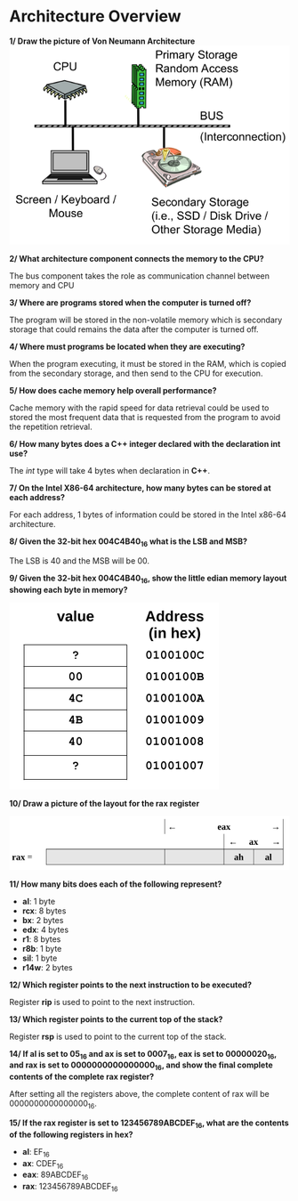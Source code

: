 # Architecture Overview

**1/ Draw the picture of Von Neumann Architecture**
![Von Neumann](./VonNeumann.png)

**2/ What architecture component connects the memory to the CPU?**

The bus component takes the role as communication channel between  memory and CPU

**3/ Where are programs stored when the computer is turned off?**

The program will be stored in the non-volatile memory which is secondary storage that could remains the data after the computer is turned off.

**4/ Where must programs be located when they are executing?**

When the program executing, it must be stored in the RAM, which is copied from the secondary storage, and then send to the CPU for execution.

**5/ How does cache memory help overall performance?**

Cache memory with the rapid speed for data retrieval could be used to stored the most frequent data that is requested from the program to avoid the repetition retrieval.

**6/ How many bytes does a C++ integer declared with the declaration int use?**

The *int* type will take 4 bytes when declaration in **C++**.

**7/ On the Intel X86-64 architecture, how many bytes can be stored at each address?**

For each address, 1 bytes of information could be stored in the Intel x86-64 architecture.

**8/ Given the 32-bit hex 004C4B40<sub>16</sub> what is the LSB and MSB?**

The LSB is 40 and the MSB will be 00.

**9/ Given the 32-bit hex 004C4B40<sub>16</sub>, show the little edian memory layout showing each byte in memory?**

![little edian](./little_endian.png)

**10/ Draw a picture of the layout for the rax register**

![rax layout](./rax_layout.png)

**11/ How many bits does each of the following represent?**
- **al**: 1 byte
- **rcx**: 8 bytes
- **bx**: 2 bytes
- **edx**: 4 bytes
- **r1**: 8 bytes
- **r8b**: 1 byte
- **sil**: 1 byte
- **r14w**: 2 bytes

**12/ Which register points to the next instruction to be executed?**

Register **rip** is used to point to the next instruction.

**13/ Which register points to the current top of the stack?**

Register **rsp** is used to point to the current top of the stack.

**14/ If al is set to 05<sub>16</sub> and ax is set to 0007<sub>16</sub>, eax is set to 00000020<sub>16</sub>, and rax is set to 0000000000000000<sub>16</sub>, and show the final complete contents of the complete rax register?**

After setting all the registers above, the complete content of rax will be 0000000000000000<sub>16</sub>.

**15/ If the rax register is set to 123456789ABCDEF<sub>16</sub>,
what are the contents of the following registers in hex?**

- **al**: EF<sub>16</sub>
- **ax**: CDEF<sub>16</sub>
- **eax**: 89ABCDEF<sub>16</sub>
- **rax**: 123456789ABCDEF<sub>16</sub>

